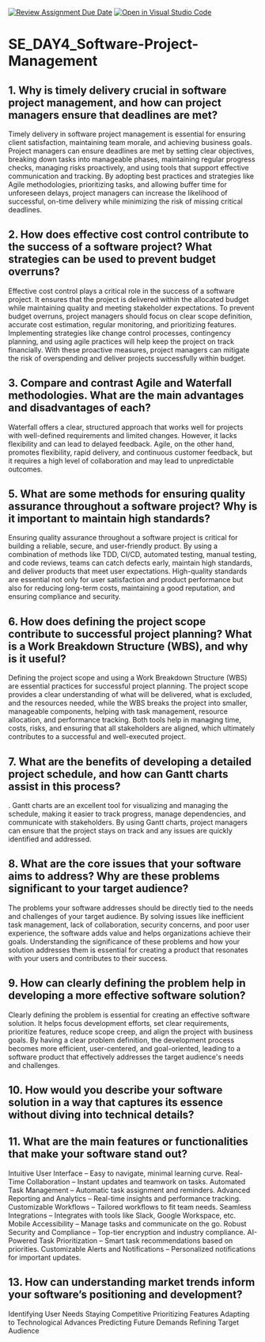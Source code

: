 [![Review Assignment Due Date](https://classroom.github.com/assets/deadline-readme-button-22041afd0340ce965d47ae6ef1cefeee28c7c493a6346c4f15d667ab976d596c.svg)](https://classroom.github.com/a/9pw6JKcu)
[![Open in Visual Studio Code](https://classroom.github.com/assets/open-in-vscode-2e0aaae1b6195c2367325f4f02e2d04e9abb55f0b24a779b69b11b9e10269abc.svg)](https://classroom.github.com/online_ide?assignment_repo_id=18782805&assignment_repo_type=AssignmentRepo)
# SE_DAY4_Software-Project-Management
## 1. Why is timely delivery crucial in software project management, and how can project managers ensure that deadlines are met?
Timely delivery in software project management is essential for ensuring client satisfaction, maintaining team morale, and achieving business goals. Project managers can ensure deadlines are met by setting clear objectives, breaking down tasks into manageable phases, maintaining regular progress checks, managing risks proactively, and using tools that support effective communication and tracking. By adopting best practices and strategies like Agile methodologies, prioritizing tasks, and allowing buffer time for unforeseen delays, project managers can increase the likelihood of successful, on-time delivery while minimizing the risk of missing critical deadlines.
## 2. How does effective cost control contribute to the success of a software project? What strategies can be used to prevent budget overruns?
Effective cost control plays a critical role in the success of a software project. It ensures that the project is delivered within the allocated budget while maintaining quality and meeting stakeholder expectations. To prevent budget overruns, project managers should focus on clear scope definition, accurate cost estimation, regular monitoring, and prioritizing features. Implementing strategies like change control processes, contingency planning, and using agile practices will help keep the project on track financially. With these proactive measures, project managers can mitigate the risk of overspending and deliver projects successfully within budget.




## 3. Compare and contrast Agile and Waterfall methodologies. What are the main advantages and disadvantages of each?
Waterfall offers a clear, structured approach that works well for projects with well-defined requirements and limited changes. However, it lacks flexibility and can lead to delayed feedback. Agile, on the other hand, promotes flexibility, rapid delivery, and continuous customer feedback, but it requires a high level of collaboration and may lead to unpredictable outcomes.


## 5. What are some methods for ensuring quality assurance throughout a software project? Why is it important to maintain high standards?
Ensuring quality assurance throughout a software project is critical for building a reliable, secure, and user-friendly product. By using a combination of methods like TDD, CI/CD, automated testing, manual testing, and code reviews, teams can catch defects early, maintain high standards, and deliver products that meet user expectations. High-quality standards are essential not only for user satisfaction and product performance but also for reducing long-term costs, maintaining a good reputation, and ensuring compliance and security.
## 6. How does defining the project scope contribute to successful project planning? What is a Work Breakdown Structure (WBS), and why is it useful?
Defining the project scope and using a Work Breakdown Structure (WBS) are essential practices for successful project planning. The project scope provides a clear understanding of what will be delivered, what is excluded, and the resources needed, while the WBS breaks the project into smaller, manageable components, helping with task management, resource allocation, and performance tracking. Both tools help in managing time, costs, risks, and ensuring that all stakeholders are aligned, which ultimately contributes to a successful and well-executed project.
## 7. What are the benefits of developing a detailed project schedule, and how can Gantt charts assist in this process?
. Gantt charts are an excellent tool for visualizing and managing the schedule, making it easier to track progress, manage dependencies, and communicate with stakeholders. By using Gantt charts, project managers can ensure that the project stays on track and any issues are quickly identified and addressed.
## 8. What are the core issues that your software aims to address? Why are these problems significant to your target audience?
The problems your software addresses should be directly tied to the needs and challenges of your target audience. By solving issues like inefficient task management, lack of collaboration, security concerns, and poor user experience, the software adds value and helps organizations achieve their goals. Understanding the significance of these problems and how your solution addresses them is essential for creating a product that resonates with your users and contributes to their success.




## 9. How can clearly defining the problem help in developing a more effective software solution?
Clearly defining the problem is essential for creating an effective software solution. It helps focus development efforts, set clear requirements, prioritize features, reduce scope creep, and align the project with business goals. By having a clear problem definition, the development process becomes more efficient, user-centered, and goal-oriented, leading to a software product that effectively addresses the target audience's needs and challenges.




## 10. How would you describe your software solution in a way that captures its essence without diving into technical details?
## 11. What are the main features or functionalities that make your software stand out?
Intuitive User Interface – Easy to navigate, minimal learning curve.
Real-Time Collaboration – Instant updates and teamwork on tasks.
Automated Task Management – Automatic task assignment and reminders.
Advanced Reporting and Analytics – Real-time insights and performance tracking.
Customizable Workflows – Tailored workflows to fit team needs.
Seamless Integrations – Integrates with tools like Slack, Google Workspace, etc.
Mobile Accessibility – Manage tasks and communicate on the go.
Robust Security and Compliance – Top-tier encryption and industry compliance.
AI-Powered Task Prioritization – Smart task recommendations based on priorities.
Customizable Alerts and Notifications – Personalized notifications for important updates.



## 13. How can understanding market trends inform your software’s positioning and development?
Identifying User Needs
Staying Competitive
Prioritizing Features
Adapting to Technological Advances
Predicting Future Demands
Refining Target Audience
